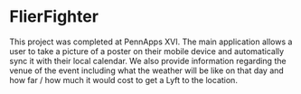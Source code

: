 # FlierFighter

This project was completed at PennApps XVI. The main application allows a user to take a picture of a poster on their mobile device and automatically sync it with their local calendar. We also provide information regarding the venue of the event including what the weather will be like on that day and how far / how much it would cost to get a Lyft to the location.
